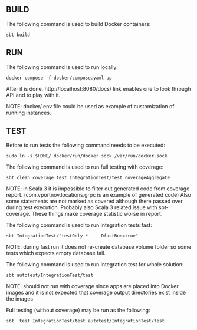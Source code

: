 ## BUILD
The following command is used to build Docker containers:
```
sbt build
```


## RUN
The following command is used to run locally:
```
docker compose -f docker/compose.yaml up
```
After it is done, http://localhost:8080/docs/ link enables one to look through API and to play with it.

NOTE: docker/.env file could be used as example of customization of running instances.


## TEST
Before to run tests the following command needs to be executed:
```
sudo ln -s $HOME/.docker/run/docker.sock /var/run/docker.sock
```

The following command is used to run full testing with coverage:
```
sbt clean coverage test IntegrationTest/test coverageAggregate
```
NOTE: in Scala 3 it is impossible to filter out generated code from coverage report.
      (com.vportnov.locations.grpc is an example of generated code)
      Also some statements are not marked as covered although there passed over during test execution.
      Probably also Scala 3 related issue with sbt-coverage.
      These things make coverage statistic worse in report.

The following command is used to run integration tests fast:
```
sbt IntegrationTest/"testOnly * -- -DfastRun=true"
```
NOTE: during fast run it does not re-create database volume folder so some tests
      which expects empty database fail.

The following command is used to run integration test for whole solution:
```
sbt autotest/IntegrationTest/test
```
NOTE: should not run with coverage since apps are placed into Docker images and
      it is not expected that coverage output directories exist inside the images

Full testing (without coverage) may be run as the following:
```
sbt  test IntegrationTest/test autotest/IntegrationTest/test 
```
